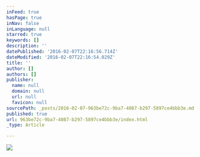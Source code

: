 ```yaml
---
inFeed: true
hasPage: true
inNav: false
inLanguage: null
starred: true
keywords: []
description: ''
datePublished: '2016-02-07T22:16:56.714Z'
dateModified: '2016-02-07T22:16:54.029Z'
title: ''
author: []
authors: []
publisher:
  name: null
  domain: null
  url: null
  favicon: null
sourcePath: _posts/2016-02-07-963be72c-9ba7-4087-b297-5897ce4bbb3e.md
published: true
url: 963be72c-9ba7-4087-b297-5897ce4bbb3e/index.html
_type: Article

---
```

![](https://the-grid-user-content.s3-us-west-2.amazonaws.com/604d3cad-85be-4c89-a7db-8aff2dac28c0.jpg)